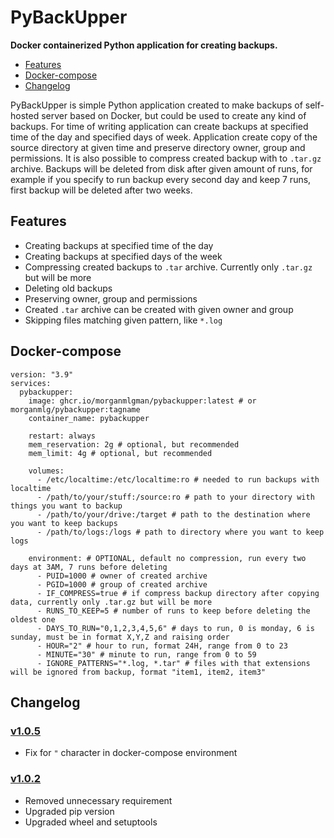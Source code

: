 # PyBackUpper
**Docker containerized Python application for creating backups.**

 - [Features](https://github.com/MorganMLGman/PyBackUpper#features)
 - [Docker-compose](https://github.com/MorganMLGman/PyBackUpper#docker-compose)
 - [Changelog](https://github.com/MorganMLGman/PyBackUpper#changelog)

PyBackUpper is simple Python application created to make backups of self-hosted server based on Docker, but could be used to create any kind of backups. For time of writing application can create backups at specified time of the day and specified days of week. Application create copy of the source directory at given time and preserve directory owner, group and permissions. It is also possible to compress created backup with to `.tar.gz` archive. Backups will be deleted from disk after given amount of runs, for example if you specify to run backup every second day and keep 7 runs, first backup will be deleted after two weeks. 

## Features
- Creating backups at specified time of the day
- Creating backups at specified days of the week
- Compressing created backups to `.tar` archive. Currently only `.tar.gz` but will be more
- Deleting old backups
- Preserving owner, group and permissions
- Created `.tar` archive can be created with given owner and group
- Skipping files matching given pattern, like `*.log`

## Docker-compose
```
version: "3.9"
services:
  pybackupper:
    image: ghcr.io/morganmlgman/pybackupper:latest # or morganmlg/pybackupper:tagname
    container_name: pybackupper

    restart: always
    mem_reservation: 2g # optional, but recommended
    mem_limit: 4g # optional, but recommended 

    volumes:
      - /etc/localtime:/etc/localtime:ro # needed to run backups with localtime 
      - /path/to/your/stuff:/source:ro # path to your directory with things you want to backup
      - /path/to/your/drive:/target # path to the destination where you want to keep backups
      - /path/to/logs:/logs # path to directory where you want to keep logs

    environment: # OPTIONAL, default no compression, run every two days at 3AM, 7 runs before deleting
      - PUID=1000 # owner of created archive
      - PGID=1000 # group of created archive
      - IF_COMPRESS=true # if compress backup directory after copying data, currently only .tar.gz but will be more
      - RUNS_TO_KEEP=5 # number of runs to keep before deleting the oldest one
      - DAYS_TO_RUN="0,1,2,3,4,5,6" # days to run, 0 is monday, 6 is sunday, must be in format X,Y,Z and raising order
      - HOUR="2" # hour to run, format 24H, range from 0 to 23
      - MINUTE="30" # minute to run, range from 0 to 59
      - IGNORE_PATTERNS="*.log, *.tar" # files with that extensions will be ignored from backup, format "item1, item2, item3"
```

## Changelog
### [v1.0.5](https://github.com/MorganMLGman/PyBackUpper/pkgs/container/pybackupper/61115320?tag=1.0.5)
- Fix for `"` character in docker-compose environment

### [v1.0.2](https://github.com/MorganMLGman/PyBackUpper/pkgs/container/pybackupper/61115320?tag=1.0.2)
- Removed unnecessary requirement
- Upgraded pip version
- Upgraded wheel and setuptools